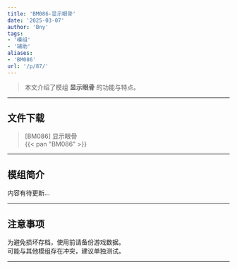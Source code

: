 ```yaml
---
title: 'BM086-显示眼骨'
date: '2025-03-07'
author: 'Bny'
tags:
- '模组'
- '辅助'
aliases:
- 'BM086'
url: '/p/87/'
---
```


> 本文介绍了模组 **显示眼骨** 的功能与特点。

---

## 文件下载

> [BM086] 显示眼骨  
{{< pan "BM086" >}}  

---

## 模组简介

>  
内容有待更新...  

---

## 注意事项

>  
为避免损坏存档，使用前请备份游戏数据。  
可能与其他模组存在冲突，建议单独测试。  

---

